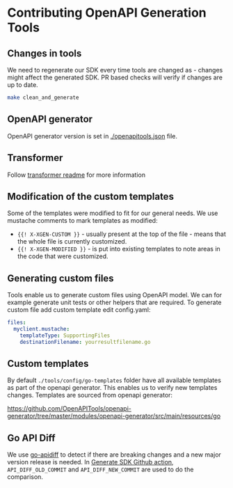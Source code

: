 # Contributing OpenAPI Generation Tools

## Changes in tools

We need to regenerate our SDK every time tools are changed as - changes might affect the generated SDK.
PR based checks will verify if changes are up to date.

```bash
make clean_and_generate
```

## OpenAPI generator

OpenAPI generator version is set in [./openapitools.json](./openapitools.json) file.

## Transformer

Follow [transformer readme](./transformer/README.md) for more information

## Modification of the custom templates

Some of the templates were modified to fit for our general needs.
We use mustache comments to mark templates as modified:

- `{{! X-XGEN-CUSTOM }}` - usually present at the top of the file - means that the whole file is currently customized.
- `{{! X-XGEN-MODIFIED }}` - is put into existing templates to note areas in the code that were customized.

## Generating custom files

Tools enable us to generate custom files using OpenAPI model.
We can for example generate unit tests or other helpers that are required.
To generate custom file add custom template edit config.yaml:

```yaml
files:
  myclient.mustache:
    templateType: SupportingFiles
    destinationFilename: yourresultfilename.go
```

## Custom templates

By default `./tools/config/go-templates` folder have all available templates as part of the openapi generator.
This enables us to verify new templates changes.
Templates are sourced from openapi generator:

https://github.com/OpenAPITools/openapi-generator/tree/master/modules/openapi-generator/src/main/resources/go

## Go API Diff

We use [go-apidiff](https://github.com/joelanford/go-apidiff) to detect if there are breaking changes and a new major version release is needed.
In [Generate SDK Github action](../.github/workdlows/autoupdate-prod.yaml), `API_DIFF_OLD_COMMIT` and `API_DIFF_NEW_COMMIT` are used to do the comparison.

